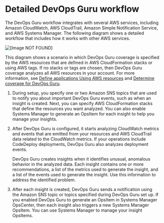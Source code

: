 # Detailed DevOps Guru workflow<a name="detailed-workflow"></a>

 The DevOps Guru workflow integrates with several AWS services, including Amazon CloudWatch, AWS CloudTrail, Amazon Simple Notification Service, and AWS Systems Manager\. The following diagram shows a detailed workflow that includes how it works with other AWS services\. 

![\[Image NOT FOUND\]](http://docs.aws.amazon.com/devops-guru/latest/userguide/images/capstone-workflow-diagram.png)

This diagram shows a scenario in which DevOps Guru coverage is specified by the AWS resources that are defined in AWS CloudFormation stacks or using AWS tags\. If no stacks or tags are chosen, then DevOps Guru coverage analyzes all AWS resources in your account\. For more information, see [Define applications Using AWS resources](working-with-resource-collections.md) and [Determine coverage for DevOps Guru](setting-up.md#setting-up-determine-coverage)\.

1. During setup, you specify one or two Amazon SNS topics that are used to notify you about important DevOps Guru events, such as when an insight is created\. Next, you can specify AWS CloudFormation stacks that define the resources you want analyzed\. You can also enable Systems Manager to generate an OpsItem for each insight to help you manage your insights\. 

1. After DevOps Guru is configured, it starts analyzing CloudWatch metrics and events that are emitted from your resources and AWS CloudTrail data related to the CloudWatch metrics\. If your operations include CodeDeploy deployments, DevOps Guru also analyzes deployment events\. 

   DevOps Guru creates insights when it identifies unusual, anomalous behavior in the analyzed data\. Each insight contains one or more recommendations, a list of the metrics used to generate the insight, and a list of the events used to generate the insight\. Use this information to address the identified problem\. 

1. After each insight is created, DevOps Guru sends a notification using the Amazon SNS topic or topics specified during DevOps Guru set up\. If you enabled DevOps Guru to generate an OpsItem in Systems Manager OpsCenter, then each insight also triggers a new Systems Manager OpsItem\. You can use Systems Manager to manage your insight OpsItems\. 